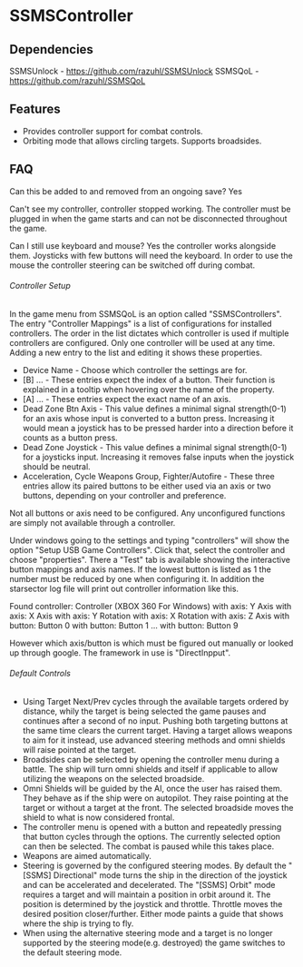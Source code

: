 # SSMSController

## Dependencies

SSMSUnlock - https://github.com/razuhl/SSMSUnlock
SSMSQoL - https://github.com/razuhl/SSMSQoL

## Features

* Provides controller support for combat controls.
* Orbiting mode that allows circling targets. Supports broadsides.

## FAQ

Can this be added to and removed from an ongoing save? Yes

Can't see my controller, controller stopped working. The controller must be plugged in when the game starts and can not be disconnected throughout the game.

Can I still use keyboard and mouse? Yes the controller works alongside them. Joysticks with few buttons will need the keyboard. In order to use the mouse the controller steering can be switched off during combat.

###### Controller Setup

In the game menu from SSMSQoL is an option called "SSMSControllers". 
The entry "Controller Mappings" is a list of configurations for installed controllers. 
The order in the list dictates which controller is used if multiple controllers are configured. 
Only one controller will be used at any time.
Adding a new entry to the list and editing it shows these properties.

* Device Name - Choose which controller the settings are for.
* [B] ... - These entries expect the index of a button. Their function is explained in a tooltip when hovering over the name of the property.
* [A] ... - These entries expect the exact name of an axis.
* Dead Zone Btn Axis - This value defines a minimal signal strength(0-1) for an axis whose input is converted to a button press. Increasing it would mean a joystick has to be pressed harder into a direction before it counts as a button press.
* Dead Zone Joystick - This value defines a minimal signal strength(0-1) for a joysticks input. Increasing it removes false inputs when the joystick should be neutral.
* Acceleration, Cycle Weapons Group, Fighter/Autofire - These three entries allow its paired buttons to be either used via an axis or two buttons, depending on your controller and preference.

Not all buttons or axis need to be configured. Any unconfigured functions are simply not available through a controller.

Under windows going to the settings and typing "controllers" will show the option "Setup USB Game Controllers". Click that, select the controller and choose "properties". 
There a "Test" tab is available showing the interactive button mappings and axis names. If the lowest button is listed as 1 the number must be reduced by one when configuring it.
In addition the starsector log file will print out controller information like this.

Found controller: Controller (XBOX 360 For Windows)
with axis: Y Axis
with axis: X Axis
with axis: Y Rotation
with axis: X Rotation
with axis: Z Axis
with button: Button 0
with button: Button 1
...
with button: Button 9

However which axis/button is which must be figured out manually or looked up through google. The framework in use is "DirectInpput".

###### Default Controls

* Using Target Next/Prev cycles through the available targets ordered by distance, whily the target is being selected the game pauses and continues after a second of no input. Pushing both targeting buttons at the same time clears the current target. Having a target allows weapons to aim for it instead, use advanced steering methods and omni shields will raise pointed at the target.
* Broadsides can be selected by opening the controller menu during a battle. The ship will turn omni shields and itself if applicable to allow utilizing the weapons on the selected broadside.
* Omni Shields will be guided by the AI, once the user has raised them. They behave as if the ship were on autopilot. They raise pointing at the target or without a target at the front. The selected broadside moves the shield to what is now considered frontal.
* The controller menu is opened with a button and repeatedly pressing that button cycles through the options. The currently selected option can then be selected. The combat is paused while this takes place.
* Weapons are aimed automatically.
* Steering is governed by the configured steering modes. By default the "[SSMS] Directional" mode turns the ship in the direction of the joystick and can be accelerated and decelerated. The "[SSMS] Orbit" mode requires a target and will maintain a position in orbit around it. The position is determined by the joystick and throttle. Throttle moves the desired position closer/further. Either mode paints a guide that shows where the ship is trying to fly.
* When using the alternative steering mode and a target is no longer supported by the steering mode(e.g. destroyed) the game switches to the default steering mode.